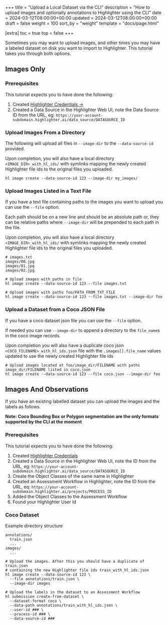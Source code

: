 +++
title = "Upload a Local Dataset via the CLI"
description = "How to upload images and optionally annotations to Highlighter using the CLI"
date = 2024-03-12T08:00:00+00:00
updated = 2024-03-12T08:00:00+00:00
draft = false
weight = 100
sort_by = "weight"
template = "docs/page.html"

[extra]
toc = true
top = false
+++

Sometimes you may want to upload images, and other times you may have a labeled
dataset on disk you want to import to Highlighter. This tutorial takes you through
both options.


## Images Only

### Prerequisites
  
This tutorial expects you to have done the following:

  1. Created [Highlighter Credentials →](../highlighter-credentials/)
  2. Created a Data Source in the Highlighter Web UI, note the Data Source ID from the URL, eg:
  `https://your-account-subdomain.highlighter.ai/data_source/DATASOURCE_ID`


### Upload Images From a Directory

The following will upload all files in `--image-dir` to the `--data-source-id`
provided.

Upon completion, you will also have a local directory `<IMAGE_DIR>_with_hl_ids/` with symlinks mapping the
newly created Highlighter file ids to the original files you uploaded.

```shell
hl image create --data-source-id 123 --image-dir my_images/
```


### Upload Images Listed in a Text File

If you have a text file containing paths to the images you want to upload you can
use the `--file` option.

Each path should be on a new line and should be an absolute path or, they can
be relative paths where `--image-dir` will be prepended to each path in the file.

Upon completion, you will also have a local directory `<IMAGE_DIR>_with_hl_ids/` with symlinks mapping the
newly created Highlighter file ids to the original files you uploaded.

```
# images.txt
images/00.jpg
images/01.jpg
images/02.jpg
```

```shell
# Upload images with paths in file
hl image create --data-source-id 123 --file images.txt

# Upload images with paths foo/PATH_FROM_TXT_FILE
hl image create --data-source-id 123 --file images.txt --image-dir foo
```

### Upload a Dataset from a Coco JSON File

If you have a coco dataset json file you can use the `--file` option.

If needed you can use `--image-dir` to append a directory to the `file_name`s
in the coco image records.

Upon completion you will also have a duplicate coco json `<COCO_FILENAME>_with_hl_ids.json` file with the `.images[].file_name` values updated to use the newly created Highlighter file ids

```shell
# Upload images located at foo/image_dir/FILENAME with paths image_dir/FILENAME listed in coco.json
hl image create --data-source-id 123 --file coco.json --image-dir foo
```

## Images And Observations

If you have an existing labelled dataset you can upload the images and 
the labels as follows.

**Note: Coco Bounding Box or Polygon segmentation are the only formats supported by the CLI at the moment**

### Prerequisites
  
This tutorial expects you to have done the following:

  1. Created [Highlighter Credentials](./highlighter-credentials.md)
  2. Created a Data Source in the Highlighter Web UI, note the ID from the URL, eg:
  `https://your-account-subdomain.highlighter.ai/data_source/DATASOURCE_ID`
  4. Create the Object Classes of the same name in Highlighter
  3. Created an Assessment Workflow in Highlighter, note the ID from the URL, eq:
  `https://your-account-subdomain.highlighter.ai/projects/PROCESS_ID`
  5. Added the Object Classes to the Assessment Workflow
  6. Found your Highlighter User Id

### Coco Dataset

Example directory structure

```
annotations/
  train.json
  ...
images/
  ...
```

```shell
# Upload the images. After this you should have a duplicate of train.json
# containing the new Highlighter file ids train_with_hl_ids.json
hl image create --data-source-id 123 \
  --file annotations/train.json \
  --image-dir images

# Upload the labels in the dataset to an Assessment Workflow
hl submission create-from-dataset \
  --dataset-format coco \
  --data-path annotations/train_with_hl_ids.json \
  --user-id ### \
  --process-id ### \
  --data-source-id ###
```

